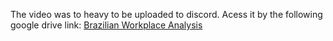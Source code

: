 The video was to heavy to be uploaded to discord.
Acess it by the following google drive link: [Brazilian Workplace Analysis](https://drive.google.com/file/d/1lxioP3Dar3f3eZdEPzabN9gLIB_Fi4yq/view)
